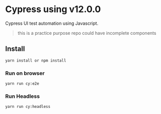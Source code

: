 # Cypress using v12.0.0

Cypress UI test automation using Javascript.

> this is a practice purpose repo could have incomplete components

## Install

```
yarn install or npm install
```

### Run on browser

```
yarn run cy:e2e
```

### Run Headless

```
yarn run cy:headless
```
